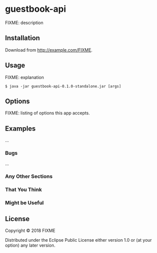 # guestbook-api

FIXME: description

## Installation

Download from http://example.com/FIXME.

## Usage

FIXME: explanation

    $ java -jar guestbook-api-0.1.0-standalone.jar [args]

## Options

FIXME: listing of options this app accepts.

## Examples

...

### Bugs

...

### Any Other Sections
### That You Think
### Might be Useful

## License

Copyright © 2018 FIXME

Distributed under the Eclipse Public License either version 1.0 or (at
your option) any later version.
